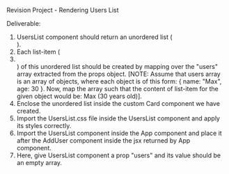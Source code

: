 Revision Project - Rendering Users List

Deliverable:

1. UsersList component should return an unordered list (<ul></ul>).
2. Each list-item (<li></li>) of this unordered list should be created by mapping over the "users" array extracted from the props object. [NOTE: Assume that users array is an array of objects, where each object is of this form: { name: "Max", age: 30 }. Now, map the array such that the content of list-item for the given object would be: Max (30 years old)].
3. Enclose the unordered list inside the custom Card component we have created.
4. Import the UsersList.css file inside the UsersList component and apply its styles correctly.
5. Import the UsersList component inside the App component and place it after the AddUser component inside the jsx returned by App component.
6. Here, give UsersList component a prop "users" and its value should be an empty array.